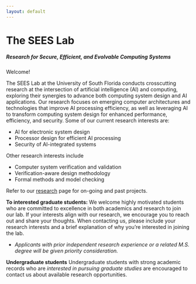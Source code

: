 ```yaml
---
layout: default
---
```


# The SEES Lab

##### Research for Secure, Efficient, and Evolvable Computing Systems

Welcome!
        
The SEES Lab at the University of South Florida conducts crosscutting research at the intersection of artificial intelligence (AI) and computing, exploring their synergies to advance both computing system design and AI applications. Our research focuses on emerging computer architectures and technologies that improve AI processing efficiency, as well as leveraging AI to transform computing system design for enhanced performance, efficiency, and security. Some of our current research interests are:
  - AI for electronic system design
  - Processor design for efficient AI processing
  - Security of AI-integrated systems
        
        
Other research interests include
  - Computer system verification and validation
  - Verification-aware design methodology
  - Formal methods and model checking</li>

Refer to our [research](https://sees-usf.github.io/research) page for on-going and past projects.

**To interested graduate students:** We welcome highly motivated students who are committed to excellence in both academics and research to join our lab. If your interests align with our research, we encourage you to reach out and share your thoughts. When contacting us, please include your research interests and a brief explanation of why you’re interested in joining the lab.   
  - *Applicants with prior independent research experience or a related M.S. degree will be given priority consideration.*

**Undergraduate students** Undergraduate students with strong academic records who are *interested in pursuing graduate studies* are  encouraged to contact us about available research opportunities.
